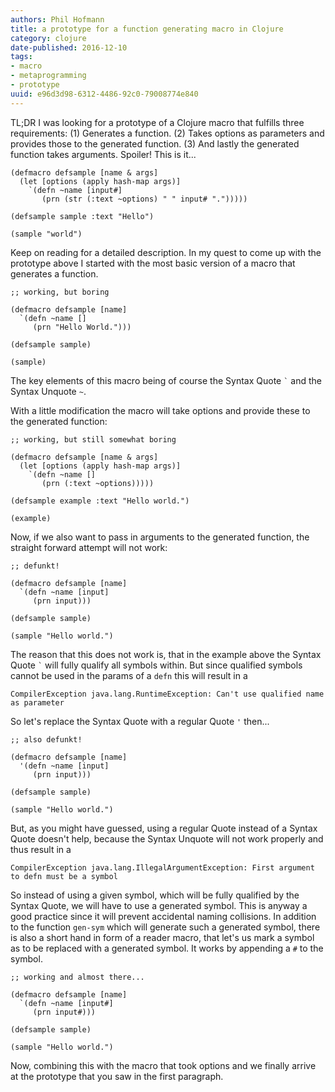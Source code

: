 ```yaml
---
authors: Phil Hofmann
title: a prototype for a function generating macro in Clojure
category: clojure
date-published: 2016-12-10
tags: 
- macro
- metaprogramming
- prototype
uuid: e96d3d98-6312-4486-92c0-79008774e840
---
```


TL;DR I was looking for a prototype of a Clojure macro that fulfills
three requirements: (1) Generates a function. (2) Takes options as
parameters and provides those to the generated function. (3) And
lastly the generated function takes arguments. Spoiler! This is it...

```
(defmacro defsample [name & args]
  (let [options (apply hash-map args)]
    `(defn ~name [input#]
       (prn (str (:text ~options) " " input# ".")))))

(defsample sample :text "Hello")

(sample "world")
```

Keep on reading for a detailed description. In my quest to come up
with the prototype above I started with the most basic version of a
macro that generates a function.

```
;; working, but boring

(defmacro defsample [name]
  `(defn ~name []
     (prn "Hello World.")))

(defsample sample)

(sample)
```

The key elements of this macro being of course the Syntax Quote
<code>&#96;</code> and the Syntax Unquote `~`.

With a little modification the macro will take options and provide
these to the generated function:

```
;; working, but still somewhat boring

(defmacro defsample [name & args]
  (let [options (apply hash-map args)]
    `(defn ~name []
       (prn (:text ~options)))))

(defsample example :text "Hello world.")

(example)
```

Now, if we also want to pass in arguments to the generated function,
the straight forward attempt will not work:

```
;; defunkt!

(defmacro defsample [name]
  `(defn ~name [input]
     (prn input)))

(defsample sample)

(sample "Hello world.")
```

The reason that this does not work is, that in the example above the
Syntax Quote <code>&#96;</code> will fully qualify all symbols within.
But since qualified symbols cannot be used in the params of a `defn`
this will result in a

```
CompilerException java.lang.RuntimeException: Can't use qualified name as parameter
```

So let's replace the Syntax Quote with a regular Quote `'` then...

```
;; also defunkt!

(defmacro defsample [name]
  '(defn ~name [input]
     (prn input)))

(defsample sample)

(sample "Hello world.")
```

But, as you might have guessed, using a regular Quote instead of a
Syntax Quote doesn't help, because the Syntax Unquote will not work
properly and thus result in a

```
CompilerException java.lang.IllegalArgumentException: First argument to defn must be a symbol
```

So instead of using a given symbol, which will be fully qualified by
the Syntax Quote, we will have to use a generated symbol. This is
anyway a good practice since it will prevent accidental naming
collisions. In addition to the function `gen-sym` which will generate
such a generated symbol, there is also a short hand in form of a
reader macro, that let's us mark a symbol as to be replaced with a
generated symbol. It works by appending a `#` to the symbol.

```
;; working and almost there...

(defmacro defsample [name]
  `(defn ~name [input#]
     (prn input#)))

(defsample sample)

(sample "Hello world.")
```

Now, combining this with the macro that took options and we finally
arrive at the prototype that you saw in the first paragraph.
